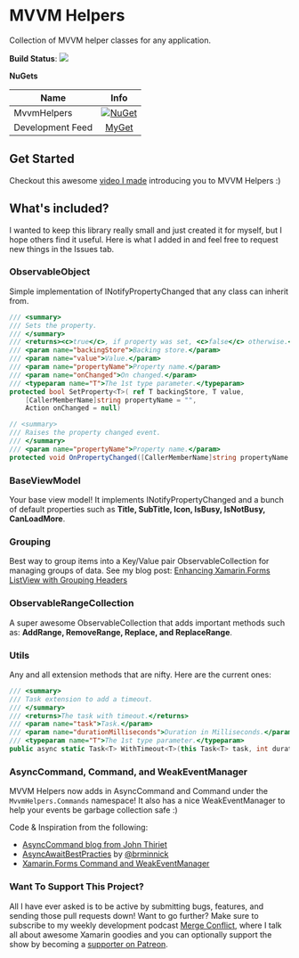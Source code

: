 # MVVM Helpers

Collection of MVVM helper classes for any application.

**Build Status**: [![](https://jamesmontemagno.visualstudio.com/_apis/public/build/definitions/5c11b5bc-b611-475d-a50c-4043a0cbb441/11/badge)](https://dev.azure.com/jamesmontemagno/MvvmHelpers/_build?definitionId=11)

**NuGets**

|Name|Info|
| ------------------- | :------------------: |
|MvvmHelpers|[![NuGet](https://buildstats.info/nuget/Refractored.MvvmHelpers?includePreReleases=true)](https://www.nuget.org/packages/Refractored.MvvmHelpers/)|
|Development Feed|[MyGet](http://myget.org/F/mvvm-helpers)|

## Get Started

Checkout this awesome [video I made](https://channel9.msdn.com/Shows/XamarinShow/The-Xamarin-Show-12-MVVM-Helpers?WT.mc_id=-0000-jamont) introducing you to MVVM Helpers :)

## What's included?

I wanted to keep this library really small and just created it for myself, but I hope others find it useful. Here is what I added in and feel free to request new things in the Issues tab.

### ObservableObject
Simple implementation of INotifyPropertyChanged that any class can inherit from.

```csharp
/// <summary>
/// Sets the property.
/// </summary>
/// <returns><c>true</c>, if property was set, <c>false</c> otherwise.</returns>
/// <param name="backingStore">Backing store.</param>
/// <param name="value">Value.</param>
/// <param name="propertyName">Property name.</param>
/// <param name="onChanged">On changed.</param>
/// <typeparam name="T">The 1st type parameter.</typeparam>
protected bool SetProperty<T>( ref T backingStore, T value,
    [CallerMemberName]string propertyName = "",
    Action onChanged = null)
```

```csharp
// <summary>
/// Raises the property changed event.
/// </summary>
/// <param name="propertyName">Property name.</param>
protected void OnPropertyChanged([CallerMemberName]string propertyName = "")
```

### BaseViewModel
Your base view model! It implements INotifyPropertyChanged and a bunch of default properties such as **Title, SubTitle, Icon, IsBusy, IsNotBusy, CanLoadMore**.

### Grouping
Best way to group items into a Key/Value pair ObservableCollection for managing groups of data. See my blog post: [Enhancing Xamarin.Forms ListView with Grouping Headers](https://montemagno.com/enhancing-xamarin-forms-listview-with-grouping/)

### ObservableRangeCollection
A super awesome ObservableCollection that adds important methods such as: **AddRange, RemoveRange, Replace, and ReplaceRange**.

### Utils
Any and all extension methods that are nifty. Here are the current ones:

```csharp
/// <summary>
/// Task extension to add a timeout.
/// </summary>
/// <returns>The task with timeout.</returns>
/// <param name="task">Task.</param>
/// <param name="durationMilliseconds">Duration in Milliseconds.</param>
/// <typeparam name="T">The 1st type parameter.</typeparam>
public async static Task<T> WithTimeout<T>(this Task<T> task, int durationMilliseconds)
```

### AsyncCommand, Command, and WeakEventManager

MVVM Helpers now adds in AsyncCommand and Command under the `MvvmHelpers.Commands` namespace! It also has a nice WeakEventManager to help your events be garbage collection safe :)

Code & Inspiration from the following:
* [AsyncCommand blog from John Thiriet](https://johnthiriet.com/mvvm-going-async-with-async-command)
* [AsyncAwaitBestPracties](https://github.com/brminnick/AsyncAwaitBestPractices/) by [@brminnick](https://github.com/brminnick)
* [Xamarin.Forms Command and WeakEventManager](https://github.com/xamarin/Xamarin.Forms)


### Want To Support This Project?
All I have ever asked is to be active by submitting bugs, features, and sending those pull requests down! Want to go further? Make sure to subscribe to my weekly development podcast [Merge Conflict](http://mergeconflict.fm), where I talk all about awesome Xamarin goodies and you can optionally support the show by becoming a [supporter on Patreon](https://www.patreon.com/mergeconflictfm).
